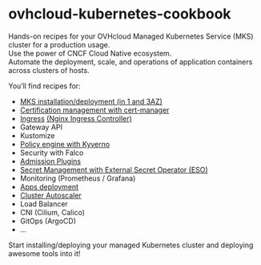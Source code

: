 # ovhcloud-kubernetes-cookbook

Hands-on recipes for your OVHcloud Managed Kubernetes Service (MKS) cluster for a production usage.<br/>
Use the power of CNCF Cloud Native ecosystem.<br/>
Automate the deployment, scale, and operations of application containers across clusters of hosts.

You’ll find recipes for:
* [MKS installation/deployment (in 1 and 3AZ)](./mks-installation/README.md)
* [Certification management with cert-manager](./cert-manager/README.md)
* [Ingress](./ingress/README.md) [(Nginx Ingress Controller)](./ingress/nginx-ingress-controller/README.md)
* Gateway API
* Kustomize
* [Policy engine with Kyverno](./kyverno/README.md)
* Security with Falco
* [Admission Plugins](./admission-plugin/README.md)
* [Secret Management with External Secret Operator (ESO)](./external-secret-operator/README.md)
* Monitoring (Prometheus / Grafana)
* [Apps deployment](./deployment-apps/README.md)
* [Cluster Autoscaler](./cluster-autoscaler/README.md)
* Load Balancer
* CNI (Cilium, Calico)
* GitOps (ArgoCD)
* ...

Start installing/deploying your managed Kubernetes cluster and deploying awesome tools into it!